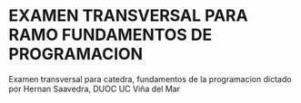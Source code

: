 # EXAMEN TRANSVERSAL PARA RAMO FUNDAMENTOS DE PROGRAMACION
Examen transversal para catedra, fundamentos de la programacion dictado por Hernan Saavedra, DUOC UC Viña del Mar
